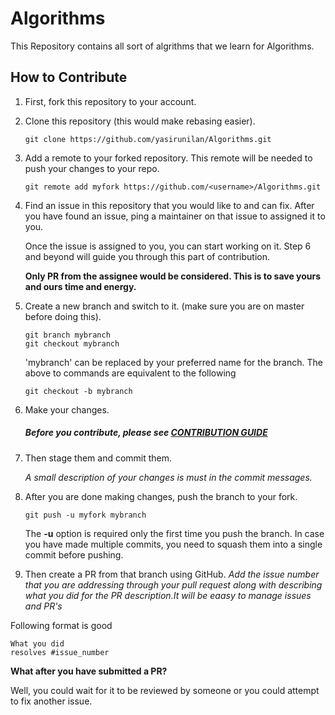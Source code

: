 # Algorithms
This Repository contains all sort of algrithms that we learn for Algorithms. 

## How to Contribute ##
1. First, fork this repository to your account.

2. Clone this repository (this would make rebasing easier).
    ```
    git clone https://github.com/yasirunilan/Algorithms.git
    ```
3. Add a remote to your forked repository. This remote will be needed to push your changes to your repo.
    ```
    git remote add myfork https://github.com/<username>/Algorithms.git
    ```
4. Find an issue in this repository that you would like to and can fix.
   After you have found an issue, ping a maintainer on that issue to assigned it to you.
   
   Once the issue is assigned to you, you can start working on it. Step 6 and beyond will guide you through this part of contribution.
   
   **Only PR from the assignee would be considered. This is to save yours and ours time and energy.**
   
5. Create a new branch and switch to it. (make sure you are on master before doing this).
    ```
    git branch mybranch
    git checkout mybranch
    ```
    'mybranch' can be replaced by your preferred name for the branch.
    The above to commands are equivalent to the following
    ```
    git checkout -b mybranch
    ```

6. Make your changes.
   ##### Before you contribute, please see [CONTRIBUTION GUIDE](https://github.com/yasirunilan/Algorithms/blob/master/CONTRIBUTING.md)
 
7. Then stage them and commit them.

    *A small description of your changes is must in the commit messages.* 

8. After you are done making changes, push the branch to your fork.
    ```
    git push -u myfork mybranch
    ```
    The **-u** option is required only the first time you push the branch.
	In case you have made multiple commits, you need to squash them into a single commit before pushing.

9. Then create a PR from that branch using GitHub.
  *Add the issue number that you are addressing through your pull request along with describing what you did for the PR description.It will be eaasy to manage issues and PR's*
  
  Following format is good
  ```
  What you did
  resolves #issue_number
  ```

**What after you have submitted a PR?**

Well, you could wait for it to be reviewed by someone or you could attempt to fix another issue. 



